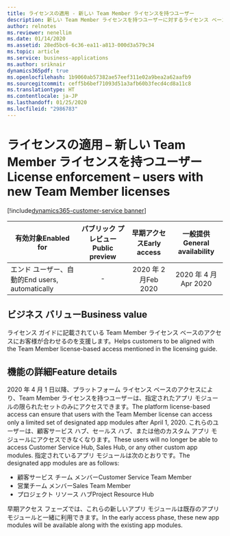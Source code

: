 ```yaml
---
title: ライセンスの適用 - 新しい Team Member ライセンスを持つユーザー
description: 新しい Team Member ライセンスを持つユーザーに対するライセンス ベースのアクセス。
author: relnotes
ms.reviewer: nenellim
ms.date: 01/14/2020
ms.assetid: 28ed5bc6-6c36-ea11-a813-000d3a579c34
ms.topic: article
ms.service: business-applications
ms.author: sriknair
dynamics365pdf: true
ms.openlocfilehash: 1b9060ab57382ae57eef311e02a9bea2a62aafb9
ms.sourcegitcommit: ceff5b6bef71093d51a3afb60b3fecd4cd8a11c8
ms.translationtype: HT
ms.contentlocale: ja-JP
ms.lasthandoff: 01/25/2020
ms.locfileid: "2986783"
---
```

# <a name="license-enforcement--users-with-new-team-member-licenses"></a><span data-ttu-id="0802d-103">ライセンスの適用 – 新しい Team Member ライセンスを持つユーザー</span><span class="sxs-lookup"><span data-stu-id="0802d-103">License enforcement – users with new Team Member licenses</span></span>
[!include[dynamics365-customer-service banner](../includes/dynamics365-customer-service.md)]

| <span data-ttu-id="0802d-104">有効対象</span><span class="sxs-lookup"><span data-stu-id="0802d-104">Enabled for</span></span>    |  <span data-ttu-id="0802d-105">パブリック プレビュー</span><span class="sxs-lookup"><span data-stu-id="0802d-105">Public preview</span></span> | <span data-ttu-id="0802d-106">早期アクセス</span><span class="sxs-lookup"><span data-stu-id="0802d-106">Early access</span></span> | <span data-ttu-id="0802d-107">一般提供</span><span class="sxs-lookup"><span data-stu-id="0802d-107">General availability</span></span> | 
| ---------- | :----------: |:----------: |:----------: |
|<span data-ttu-id="0802d-108">エンド ユーザー、自動的</span><span class="sxs-lookup"><span data-stu-id="0802d-108">End users, automatically</span></span>|-|<span data-ttu-id="0802d-109">2020 年 2 月</span><span class="sxs-lookup"><span data-stu-id="0802d-109">Feb 2020</span></span>| <span data-ttu-id="0802d-110">2020 年 4 月</span><span class="sxs-lookup"><span data-stu-id="0802d-110">Apr 2020</span></span>|


## <a name="business-value"></a><span data-ttu-id="0802d-111">ビジネス バリュー</span><span class="sxs-lookup"><span data-stu-id="0802d-111">Business value</span></span>
<!-- bv start -->
<span data-ttu-id="0802d-112">ライセンス ガイドに記載されている Team Member ライセンス ベースのアクセスにお客様が合わせるのを支援します。</span><span class="sxs-lookup"><span data-stu-id="0802d-112">Helps customers to be aligned with the Team Member license-based access mentioned in the licensing guide.</span></span>
<!-- bv end -->



## <a name="feature-details"></a><span data-ttu-id="0802d-113">機能の詳細</span><span class="sxs-lookup"><span data-stu-id="0802d-113">Feature details</span></span>
<!--feature detail start -->
<span data-ttu-id="0802d-114">2020 年 4 月 1 日以降、プラットフォーム ライセンス ベースのアクセスにより、Team Member ライセンスを持つユーザーは、指定されたアプリ モジュールの限られたセットのみにアクセスできます。</span><span class="sxs-lookup"><span data-stu-id="0802d-114">The platform license-based access can ensure that users with the Team Member license can access only a limited set of designated app modules after April 1, 2020.</span></span> <span data-ttu-id="0802d-115">これらのユーザーは、顧客サービス ハブ、セールス ハブ、または他のカスタム アプリ モジュールにアクセスできなくなります。</span><span class="sxs-lookup"><span data-stu-id="0802d-115">These users will no longer be able to access Customer Service Hub, Sales Hub, or any other custom app modules.</span></span> <span data-ttu-id="0802d-116">指定されているアプリ モジュールは次のとおりです。</span><span class="sxs-lookup"><span data-stu-id="0802d-116">The designated app modules are as follows:</span></span>

- <span data-ttu-id="0802d-117">顧客サービス チーム メンバー</span><span class="sxs-lookup"><span data-stu-id="0802d-117">Customer Service Team Member</span></span>
- <span data-ttu-id="0802d-118">営業チーム メンバー</span><span class="sxs-lookup"><span data-stu-id="0802d-118">Sales Team Member</span></span>
- <span data-ttu-id="0802d-119">プロジェクト リソース ハブ</span><span class="sxs-lookup"><span data-stu-id="0802d-119">Project Resource Hub</span></span>

<span data-ttu-id="0802d-120">早期アクセス フェーズでは、これらの新しいアプリ モジュールは既存のアプリモジュールと一緒に利用できます。</span><span class="sxs-lookup"><span data-stu-id="0802d-120">In the early access phase, these new app modules will be available along with the existing app modules.</span></span>
<!--feature detail end -->









